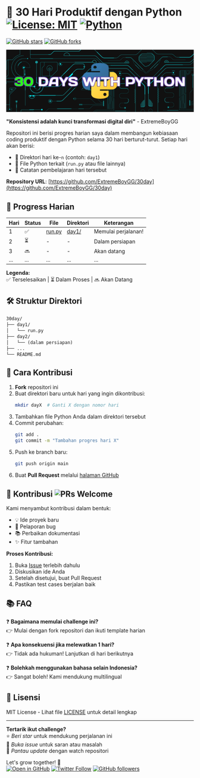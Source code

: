 # 🐍 30 Hari Produktif dengan Python [![License: MIT](https://img.shields.io/badge/License-MIT-yellow.svg)](https://opensource.org/licenses/MIT) [![Python](https://img.shields.io/badge/Python-3.8%2B-blue)](https://www.python.org/)

[![GitHub stars](https://img.shields.io/github/stars/ExtremeBoyGG/30day?style=social)](https://github.com/ExtremeBoyGG/30day/stargazers) [![GitHub forks](https://img.shields.io/github/forks/ExtremeBoyGG/30day?style=social)](https://github.com/ExtremeBoyGG/30day/network)

![Python Productivity](https://github.com/ExtremeBoyGG/30day/blob/main/image/challenge.jpg)

**"Konsistensi adalah kunci transformasi digital diri"** - ExtremeBoyGG

Repositori ini berisi progres harian saya dalam membangun kebiasaan coding produktif dengan Python selama 30 hari berturut-turut. Setiap hari akan berisi:

- 📂 Direktori hari ke-`n` (contoh: `day1`)
- 🐍 File Python terkait (`run.py` atau file lainnya)
- 📝 Catatan pembelajaran hari tersebut

**Repository URL**: [https://github.com/ExtremeBoyGG/30day](https://github.com/ExtremeBoyGG/30day)

## 📌 Progress Harian

| Hari | Status | File | Direktori | Keterangan |
|------|--------|------|-----------|------------|
| 1    | ✅    | [run.py](day1/run.py) | [day1/](day1/) | Memulai perjalanan! |
| 2    | ⏳    | - | - | Dalam persiapan |
| 3    | 🔜    | - | - | Akan datang |
| ...  | ...    | ... | ... | ... |

**Legenda:**  
✅ Terselesaikan | ⏳ Dalam Proses | 🔜 Akan Datang

## 🛠️ Struktur Direktori
```
30day/
├── day1/
│   └── run.py
├── day2/
│   └── (dalam persiapan)
├── ...
└── README.md
```

## 🚀 Cara Kontribusi

1. **Fork** repositori ini
2. Buat direktori baru untuk hari yang ingin dikontribusi:
   ```bash
   mkdir dayX  # Ganti X dengan nomor hari
   ```
3. Tambahkan file Python Anda dalam direktori tersebut
4. Commit perubahan:
   ```bash
   git add .
   git commit -m "Tambahan progres hari X"
   ```
5. Push ke branch baru:
   ```bash
   git push origin main
   ```
6. Buat **Pull Request** melalui [halaman GitHub](https://github.com/ExtremeBoyGG/30day/pulls)

## 🤝 Kontribusi ![PRs Welcome](https://img.shields.io/badge/PRs-welcome-brightgreen.svg)

Kami menyambut kontribusi dalam bentuk:
- 💡 Ide proyek baru
- 🐛 Pelaporan bug
- 📚 Perbaikan dokumentasi
- ✨ Fitur tambahan

**Proses Kontribusi:**
1. Buka [Issue](https://github.com/ExtremeBoyGG/30day/issues) terlebih dahulu
2. Diskusikan ide Anda
3. Setelah disetujui, buat Pull Request
4. Pastikan test cases berjalan baik

## 📚 FAQ

❓ **Bagaimana memulai challenge ini?**  
👉 Mulai dengan fork repositori dan ikuti template harian

❓ **Apa konsekuensi jika melewatkan 1 hari?**  
👉 Tidak ada hukuman! Lanjutkan di hari berikutnya

❓ **Bolehkah menggunakan bahasa selain Indonesia?**  
👉 Sangat boleh! Kami mendukung multilingual

## 📜 Lisensi

MIT License - Lihat file [LICENSE](LICENSE) untuk detail lengkap

---

**Tertarik ikut challenge?**  
⭐ _Beri star_ untuk mendukung perjalanan ini  
🐛 _Buka issue_ untuk saran atau masalah  
🔄 _Pantau update_ dengan watch repositori

Let's grow together! 💪  
[![Open in GitHub](https://img.shields.io/badge/View%20on-GitHub-black?logo=github)](https://github.com/ExtremeBoyGG/30day)
[![Twitter Follow](https://img.shields.io/twitter/follow/ExtremeBoyGG?style=social)](https://x.com/ExtremeBoyGG)
[![GitHub followers](https://img.shields.io/github/followers/ExtremeBoyGG?style=social)](https://github.com/ExtremeBoyGG)
